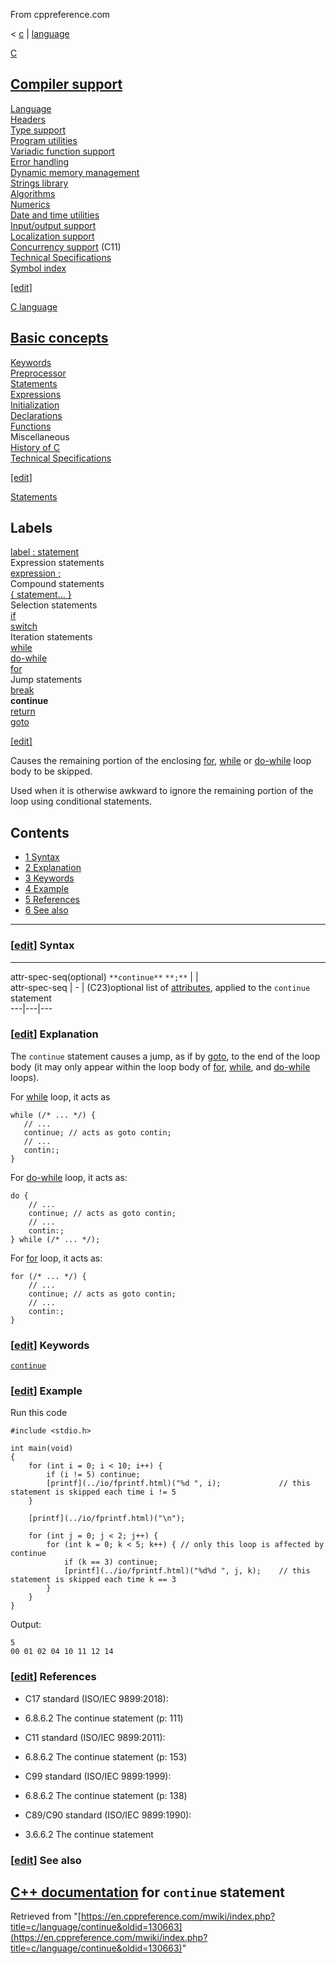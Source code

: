 From cppreference.com

< [c](../../c.html "c")‎ | [language](../language.html "c/language")

[ C](../../c.html "c")

[Compiler support](../compiler_support.html "c/compiler support")  
---  
[Language](../language.html "c/language")  
[Headers](../header.html "c/header")  
[Type support](../types.html "c/types")  
[Program utilities](../program.html "c/program")  
[Variadic function support](../variadic.html "c/variadic")  
[Error handling](../error.html "c/error")  
[Dynamic memory management](../memory.html "c/memory")  
[Strings library](../string.html "c/string")  
[Algorithms](../algorithm.html "c/algorithm")  
[Numerics](../numeric.html "c/numeric")  
[Date and time utilities](../chrono.html "c/chrono")  
[Input/output support](../io.html "c/io")  
[Localization support](../locale.html "c/locale")  
[Concurrency support](../thread.html "c/thread") (C11)  
[Technical Specifications](../experimental.html "c/experimental")  
[Symbol index](../index.html "c/symbol index")  
  
[[edit]](https://en.cppreference.com/mwiki/index.php?title=Template:c/navbar_content&action=edit)

[ C language](../language.html "c/language")

[Basic concepts](basic_concepts.html "c/language/basic concepts")  
---  
[ Keywords](../keyword.html "c/keyword")  
[ Preprocessor](../preprocessor.html "c/preprocessor")  
[ Statements](statements.html "c/language/statements")  
[ Expressions](operators.html "c/language/expressions")  
[ Initialization](initialization.html "c/language/initialization")  
[ Declarations](declarations.html "c/language/declarations")  
[ Functions](functions.html "c/language/functions")  
Miscellaneous  
[ History of C](history.html "c/language/history")  
[Technical Specifications](../experimental.html "c/experimental")  
  
[[edit]](https://en.cppreference.com/mwiki/index.php?title=Template:c/language/navbar_content&action=edit)

[ Statements](statements.html "c/language/statements")

Labels   
---  
[label : statement](statements.html#Labels "c/language/statements")  
Expression statements   
[expression ;](statements.html#Expression_statements "c/language/statements")  
Compound statements   
[{ statement... }](statements.html#Compound_statements "c/language/statements")  
Selection statements   
[if](if.html "c/language/if")  
[switch](switch.html "c/language/switch")  
Iteration statements   
[while](while.html "c/language/while")  
[do-while](do.html "c/language/do")  
[for](for.html "c/language/for")  
Jump statements   
[break](break.html "c/language/break")  
**continue**  
[return](return.html "c/language/return")  
[goto](goto.html "c/language/goto")  
  
[[edit]](https://en.cppreference.com/mwiki/index.php?title=Template:c/language/statements/navbar_content&action=edit)

Causes the remaining portion of the enclosing [for](for.html "c/language/for"), [while](while.html "c/language/while") or [ do-while](do.html "c/language/do") loop body to be skipped. 

Used when it is otherwise awkward to ignore the remaining portion of the loop using conditional statements. 

## Contents

  * [1 Syntax](continue.html#Syntax)
  * [2 Explanation](continue.html#Explanation)
  * [3 Keywords](continue.html#Keywords)
  * [4 Example](continue.html#Example)
  * [5 References](continue.html#References)
  * [6 See also](continue.html#See_also)

  
---  
  
### [[edit](https://en.cppreference.com/mwiki/index.php?title=c/language/continue&action=edit&section=1 "Edit section: Syntax")] Syntax  
  
---  
attr-spec-seq(optional) `**continue**` `**;**` |  |   
attr-spec-seq |  \-  |  (C23)optional list of [attributes](attributes.html "c/language/attributes"), applied to the `continue` statement   
---|---|---  
  
### [[edit](https://en.cppreference.com/mwiki/index.php?title=c/language/continue&action=edit&section=2 "Edit section: Explanation")] Explanation

The `continue` statement causes a jump, as if by [goto](goto.html "c/language/goto"), to the end of the loop body (it may only appear within the loop body of [for](for.html "c/language/for"), [while](while.html "c/language/while"), and [do-while](do.html "c/language/do") loops). 

For [while](while.html "c/language/while") loop, it acts as 
    
    
    while (/* ... */) {
       // ... 
       continue; // acts as goto contin;
       // ... 
       contin:;
    }

For [do-while](do.html "c/language/do") loop, it acts as: 
    
    
    do {
        // ... 
        continue; // acts as goto contin;
        // ... 
        contin:;
    } while (/* ... */);

For [for](for.html "c/language/for") loop, it acts as: 
    
    
    for (/* ... */) {
        // ... 
        continue; // acts as goto contin;
        // ... 
        contin:;
    }

### [[edit](https://en.cppreference.com/mwiki/index.php?title=c/language/continue&action=edit&section=3 "Edit section: Keywords")] Keywords

[`continue`](../keyword/continue.html "c/keyword/continue")

### [[edit](https://en.cppreference.com/mwiki/index.php?title=c/language/continue&action=edit&section=4 "Edit section: Example")] Example

Run this code
    
    
    #include <stdio.h>
     
    int main(void) 
    {
        for (int i = 0; i < 10; i++) {
            if (i != 5) continue;
            [printf](../io/fprintf.html)("%d ", i);             // this statement is skipped each time i != 5
        }
     
        [printf](../io/fprintf.html)("\n");
     
        for (int j = 0; j < 2; j++) {
            for (int k = 0; k < 5; k++) { // only this loop is affected by continue
                if (k == 3) continue;
                [printf](../io/fprintf.html)("%d%d ", j, k);    // this statement is skipped each time k == 3
            }
        }
    }

Output: 
    
    
    5
    00 01 02 04 10 11 12 14

### [[edit](https://en.cppreference.com/mwiki/index.php?title=c/language/continue&action=edit&section=5 "Edit section: References")] References

  * C17 standard (ISO/IEC 9899:2018): 



    

  * 6.8.6.2 The continue statement (p: 111) 



  * C11 standard (ISO/IEC 9899:2011): 



    

  * 6.8.6.2 The continue statement (p: 153) 



  * C99 standard (ISO/IEC 9899:1999): 



    

  * 6.8.6.2 The continue statement (p: 138) 



  * C89/C90 standard (ISO/IEC 9899:1990): 



    

  * 3.6.6.2 The continue statement 



### [[edit](https://en.cppreference.com/mwiki/index.php?title=c/language/continue&action=edit&section=6 "Edit section: See also")] See also

[C++ documentation](../../cpp/language/continue.html "cpp/language/continue") for `continue` statement  
---  
  
Retrieved from "[https://en.cppreference.com/mwiki/index.php?title=c/language/continue&oldid=130663](https://en.cppreference.com/mwiki/index.php?title=c/language/continue&oldid=130663)" 
